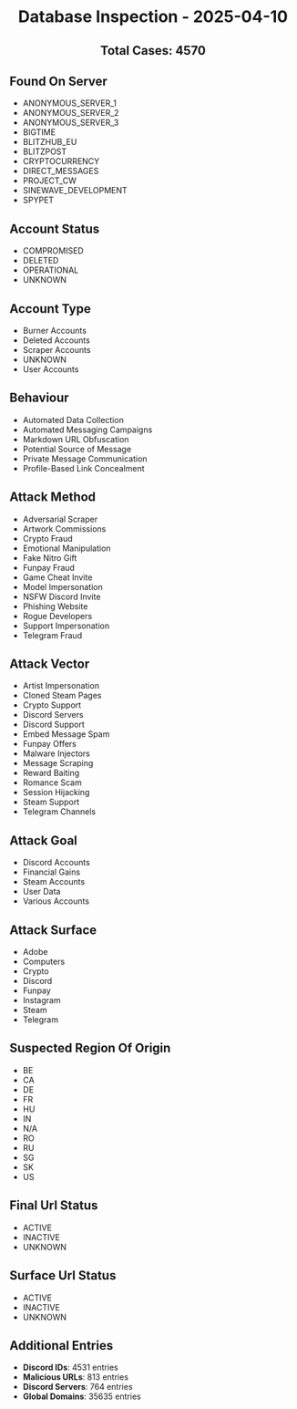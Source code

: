 <div align="center">

# Database Inspection - 2025-04-10

## Total Cases: 4570

</div>

## Found On Server
- ANONYMOUS_SERVER_1
- ANONYMOUS_SERVER_2
- ANONYMOUS_SERVER_3
- BIGTIME
- BLITZHUB_EU
- BLITZPOST
- CRYPTOCURRENCY
- DIRECT_MESSAGES
- PROJECT_CW
- SINEWAVE_DEVELOPMENT
- SPYPET

## Account Status
- COMPROMISED
- DELETED
- OPERATIONAL
- UNKNOWN

## Account Type
- Burner Accounts
- Deleted Accounts
- Scraper Accounts
- UNKNOWN
- User Accounts

## Behaviour
- Automated Data Collection
- Automated Messaging Campaigns
- Markdown URL Obfuscation
- Potential Source of Message
- Private Message Communication
- Profile-Based Link Concealment

## Attack Method
- Adversarial Scraper
- Artwork Commissions
- Crypto Fraud
- Emotional Manipulation
- Fake Nitro Gift
- Funpay Fraud
- Game Cheat Invite
- Model Impersonation
- NSFW Discord Invite
- Phishing Website
- Rogue Developers
- Support Impersonation
- Telegram Fraud

## Attack Vector
- Artist Impersonation
- Cloned Steam Pages
- Crypto Support
- Discord Servers
- Discord Support
- Embed Message Spam
- Funpay Offers
- Malware Injectors
- Message Scraping
- Reward Baiting
- Romance Scam
- Session Hijacking
- Steam Support
- Telegram Channels

## Attack Goal
- Discord Accounts
- Financial Gains
- Steam Accounts
- User Data
- Various Accounts

## Attack Surface
- Adobe
- Computers
- Crypto
- Discord
- Funpay
- Instagram
- Steam
- Telegram

## Suspected Region Of Origin
- BE
- CA
- DE
- FR
- HU
- IN
- N/A
- RO
- RU
- SG
- SK
- US

## Final Url Status
- ACTIVE
- INACTIVE
- UNKNOWN

## Surface Url Status
- ACTIVE
- INACTIVE
- UNKNOWN

## Additional Entries
- **Discord IDs**: 4531 entries
- **Malicious URLs**: 813 entries
- **Discord Servers**: 764 entries
- **Global Domains**: 35635 entries
